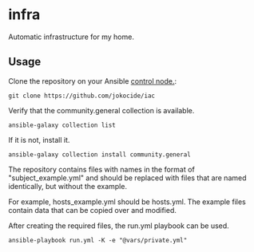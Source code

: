 # infra

Automatic infrastructure for my home.

## Usage

Clone the repository on your Ansible [control node.](https://docs.ansible.com/ansible/latest/installation_guide/intro_installation.html#control-node-requirements):

```
git clone https://github.com/jokocide/iac
```

Verify that the community.general collection is available.

```
ansible-galaxy collection list
```

If it is not, install it.

```
ansible-galaxy collection install community.general
```

The repository contains files with names in the format of "subject_example.yml" and should be replaced with files that are named identically, but without the example.

For example, hosts_example.yml should be hosts.yml. The example files contain data that can be copied over and modified.

After creating the required files, the run.yml playbook can be used.

```
ansible-playbook run.yml -K -e "@vars/private.yml"
```
